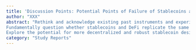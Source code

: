 ```yaml
---
title: 'Discussion Points: Potential Points of Failure of Stablecoins and DeFi'
author: "XXX"
abstract: "Rethink and acknowledge existing past instruments and experience. At the same time, does technology provide a different way to avoid risk transmitted to users and economies? If so, in what way?
Fundamentally question whether stablecoins and DeFi replicate the same problems and risks that Satoshi Nakamoto tried to address.
Explore the potential for more decentralized and robust stablecoin designs to minimize reliance on trust points and centralized elements."
category: "Study Reports"
---
```

